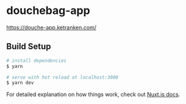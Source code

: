 # douchebag-app

https://douche-app.ketranken.com/

## Build Setup

```bash
# install dependencies
$ yarn

# serve with hot reload at localhost:3000
$ yarn dev
```

For detailed explanation on how things work, check out [Nuxt.js docs](https://nuxtjs.org).
